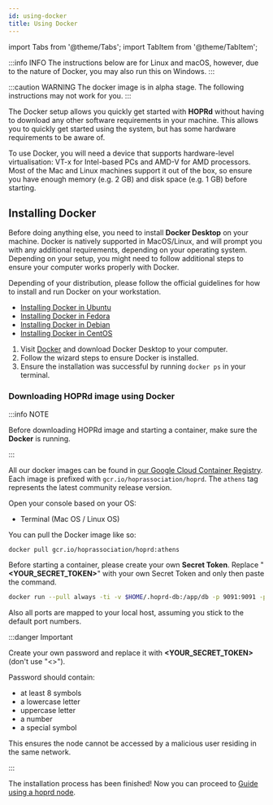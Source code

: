 ```yaml
---
id: using-docker
title: Using Docker
---
```


import Tabs from '@theme/Tabs';
import TabItem from '@theme/TabItem';

:::info INFO
The instructions below are for Linux and macOS, however, due to the nature of Docker, you may also run this on Windows.
:::

:::caution WARNING
The docker image is in alpha stage. The following instructions may not work for you.
:::

The Docker setup allows you quickly get started with **HOPRd** without having to download any other software requirements in your machine. This allows you to quickly get started using the system, but has some hardware requirements to be aware of.

To use Docker, you will need a device that supports hardware-level virtualisation: VT-x for Intel-based PCs and AMD-V for AMD processors. Most of the Mac and Linux machines support it out of the box, so ensure you have enough memory \(e.g. 2 GB\) and disk space \(e.g. 1 GB\) before starting.

## Installing Docker

Before doing anything else, you need to install **Docker Desktop** on your machine. Docker is natively supported in MacOS/Linux, and will prompt you with any additional requirements, depending on your operating system. Depending on your setup, you might need to follow additional steps to ensure your computer works properly with Docker.

<Tabs>
<TabItem value="linux" label="Linux">

Depending of your distribution, please follow the official guidelines for how to install and run Docker on your workstation.

- [Installing Docker in Ubuntu](https://docs.docker.com/engine/install/ubuntu/)
- [Installing Docker in Fedora](https://docs.docker.com/engine/install/fedora/)
- [Installing Docker in Debian](https://docs.docker.com/engine/install/debian/)
- [Installing Docker in CentOS](https://docs.docker.com/engine/install/centos/)

</TabItem>
<TabItem value="mac" label="macOS">

1. Visit [Docker](https://www.docker.com/get-started) and download Docker Desktop to your computer.
2. Follow the wizard steps to ensure Docker is installed.
3. Ensure the installation was successful by running `docker ps` in your terminal.

</TabItem>
</Tabs>

### Downloading HOPRd image using Docker

:::info NOTE

Before downloading HOPRd image and starting a container, make sure the **Docker** is running.

:::

All our docker images can be found in [our Google Cloud Container Registry](https://console.cloud.google.com/gcr/images/hoprassociation/global/hoprd).
Each image is prefixed with `gcr.io/hoprassociation/hoprd`.
The `athens` tag represents the latest community release version.

Open your console based on your OS:

- Terminal (Mac OS / Linux OS)

You can pull the Docker image like so:

```bash
docker pull gcr.io/hoprassociation/hoprd:athens
```

Before starting a container, please create your own **Secret Token**. Replace "**<YOUR_SECRET_TOKEN\>**" with your own Secret Token and only then paste the command.

```bash
docker run --pull always -ti -v $HOME/.hoprd-db:/app/db -p 9091:9091 -p 3000:3000 -p 3001:3001 gcr.io/hoprassociation/hoprd:athens --admin --password 'open-sesame-iTwnsPNg0hpagP+o6T0KOwiH9RQ0' --init --rest --restHost "0.0.0.0" --restPort 3001 --identity /app/db/.hopr-id-athens --apiToken '<YOUR_SECRET_TOKEN>' --adminHost "0.0.0.0" --adminPort 3000 --host "0.0.0.0:9091"
```

Also all ports are mapped to your local host, assuming you stick to the default port numbers.

:::danger Important

Create your own password and replace it with **<YOUR_SECRET_TOKEN\>** (don't use "<\>").

Password should contain:

- at least 8 symbols
- a lowercase letter
- uppercase letter
- a number
- a special symbol

This ensures the node cannot be accessed by a malicious user residing in the same network.

:::

The installation process has been finished! Now you can proceed to [Guide using a hoprd node](guide-using-a-hoprd-node).
